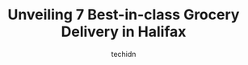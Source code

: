---
layout: ampstory
image: https://i0.wp.com/www.auto.or.id/wp-content/uploads/2023/06/local-source-market-0-halifax-1686324220.png?resize=640,853
author: techidn
featured: false
description: Halifax, Nova Scotia, Canada is a haven for Grocery Delivery enthusiasts, boasting an impressive array of 7 top-notch establishments. Whether youre a seasoned connoisseur or simply curious 
title: Unveiling 7 Best-in-class Grocery Delivery in Halifax
cover:
   title: Unveiling 7 Best-in-class Grocery Delivery in Halifax
   subtitle: AUTO.OR.ID
   background: https://www.auto.or.id/wp-content/uploads/2023/06/local-source-market-0-halifax-1686324220.png

pages: 
 - layout: thirds
   top: <h1>#1 Atlantic Superstore Chain Lake Drive</h1>
   bottom: "<p>This location has gotten a renovation over the last few months and has great signage pointing to what products are available, especially at the entrance of the store. The</p>"
   background: https://www.auto.or.id/wp-content/uploads/2023/06/local-source-market-1-halifax-1686324222.jpeg
   backgroundblur: true
 - layout: thirds
   top: <h1>#2 Sobeys North &Windsor</h1>
   bottom: "<p>2651 Windsor St, Halifax, NS B3K 5C7, Canada</p>"
   background: https://www.auto.or.id/wp-content/uploads/2023/06/local-source-market-2-halifax-1686324223.jpeg
   cta:
      link: https://www.auto.or.id/unveiling-7-best-in-class-grocery-delivery-in-halifax/
      text: Unveiling 7 Best-in-class Grocery Delivery in Halifax
 - layout: thirds
   top: <h1>#3 Sobeys Clayton Park</h1>
   bottom: "<p>287 Lacewood Dr, Halifax, NS B3M 3Y7, Canada</p>"
   background: https://images.unsplash.com/photo-1502158895-0d817974dfaf?ixlib=rb-4.0.3&ixid=MnwxMjA3fDB8MHxwaG90by1wYWdlfHx8fGVufDB8fHx8&auto=format&fit=crop&w=640&h=853&q=80
   cta:
      link: https://www.auto.or.id/unveiling-7-best-in-class-grocery-delivery-in-halifax/
      text: Unveiling 7 Best-in-class Grocery Delivery in Halifax
 - layout: thirds
   top: <h1>#4 Atlantic Superstore Quinpool Road</h1>
   bottom: "<p>6139 Quinpool Rd, Halifax, NS B3L 4P6, Canada</p>"
   background: https://images.unsplash.com/photo-1563059999-9bcd13ce672d?ixlib=rb-4.0.3&ixid=MnwxMjA3fDB8MHxwaG90by1wYWdlfHx8fGVufDB8fHx8&auto=format&fit=crop&w=640&h=853&q=80
   cta:
      link: https://www.auto.or.id/unveiling-7-best-in-class-grocery-delivery-in-halifax/
      text: Unveiling 7 Best-in-class Grocery Delivery in Halifax
 - layout: thirds
   top: <h1>#5 Petes Frootique & Fine Foods</h1>
   bottom: "<p>1515 Dresden Row, Halifax, NS B3J 4B1, Canada</p>"
   background: https://images.unsplash.com/photo-1533416784636-2b0ccfea6b97?ixlib=rb-4.0.3&ixid=MnwxMjA3fDB8MHxwaG90by1wYWdlfHx8fGVufDB8fHx8&auto=format&fit=crop&w=640&h=853&q=80
   cta:
      link: https://www.auto.or.id/unveiling-7-best-in-class-grocery-delivery-in-halifax/
      text: Unveiling 7 Best-in-class Grocery Delivery in Halifax
 - layout: thirds
   top: <h1>#6 Sobeys Queen Street</h1>
   bottom: "<p>1120 Queen St, Halifax, NS B3H 2R9, Canada</p>"
   background: https://images.unsplash.com/photo-1522266925358-423ceac13bc9?ixlib=rb-4.0.3&ixid=MnwxMjA3fDB8MHxwaG90by1wYWdlfHx8fGVufDB8fHx8&auto=format&fit=crop&w=640&h=853&q=80
   cta:
      link: https://www.auto.or.id/unveiling-7-best-in-class-grocery-delivery-in-halifax/
      text: Unveiling 7 Best-in-class Grocery Delivery in Halifax
 - layout: thirds
   top: <h1>#7 Indian Groceries</h1>
   bottom: "<p>2585 Robie St, Halifax, NS B3K 4N5, Canada</p>"
   background: https://images.unsplash.com/photo-1617814065893-00757125efab?ixlib=rb-4.0.3&ixid=MnwxMjA3fDB8MHxwaG90by1wYWdlfHx8fGVufDB8fHx8&auto=format&fit=crop&w=640&h=853&q=80
   cta:
      link: https://www.auto.or.id/unveiling-7-best-in-class-grocery-delivery-in-halifax/
      text: Unveiling 7 Best-in-class Grocery Delivery in Halifax
 - layout: thirds
   middle: Continue reading...
   background: https://images.unsplash.com/photo-1610475426780-97170243d2c7?ixlib=rb-4.0.3&ixid=MnwxMjA3fDB8MHxwaG90by1wYWdlfHx8fGVufDB8fHx8&auto=format&fit=crop&w=640&h=853&q=80
   cta:
      link: https://www.auto.or.id/unveiling-7-best-in-class-grocery-delivery-in-halifax/
      text: Unveiling 7 Best-in-class Grocery Delivery in Halifax

---